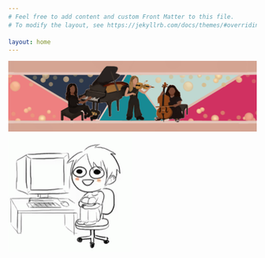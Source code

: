 ```yaml
---
# Feel free to add content and custom Front Matter to this file.
# To modify the layout, see https://jekyllrb.com/docs/themes/#overriding-theme-defaults

layout: home
---
```


<img src="/images/mm.png" height="20%"/>

<div display="flex">
    <div >
        <img src="/images/spin.gif" justify-content="right" frameborder="0">
    </div>
    <!-- <div>
        <iframe style="border-radius:12px" src="https://open.spotify.com/embed/playlist/5ad9llwpuF1zMuzStYhvgn?utm_source=generator" width="60%" height="200" frameBorder="0" allowfullscreen="" allow="autoplay; clipboard-write; encrypted-media; fullscreen; picture-in-picture" loading="lazy"></iframe>
    </div> -->
</div>
